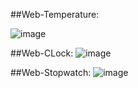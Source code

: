 ##Web-Temperature: 

![image](https://github.com/pikuso/Web-temperature/assets/87444866/6854f3eb-4422-4f48-9dfd-ccd021a5fd81)

##Web-CLock: 
![image](https://github.com/pikuso/Web-sites/assets/87444866/2613a960-f6ff-4aa8-ba37-eac38984c110)

##Web-Stopwatch: 
![image](https://github.com/pikuso/Web-sites/assets/87444866/7cb0cdfb-f15f-4b6e-bdcb-29dac73072dc)
